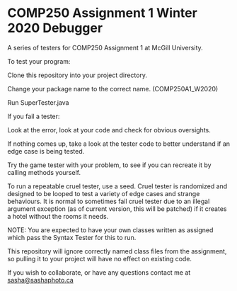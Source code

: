 # COMP250 Assignment 1 Winter 2020 Debugger
A series of testers for COMP250 Assignment 1 at McGill University.

To test your program:

Clone this repository into your project directory.

Change your package name to the correct name. (COMP250A1_W2020)

Run SuperTester.java

If you fail a tester:

Look at the error, look at your code and check for obvious oversights.

If nothing comes up, take a look at the tester code to better understand if an edge case is being tested.

Try the game tester with your problem, to see if you can recreate it by calling methods yourself.

To run a repeatable cruel tester, use a seed. Cruel tester is randomized and designed to be looped to test a variety of edge cases and strange behaviours. It is normal to sometimes fail cruel tester due to an illegal argument exception (as of current version, this will be patched) if it creates a hotel without the rooms it needs.



NOTE:
You are expected to have your own classes written as assigned which pass the Syntax Tester for this to run.

This repository will ignore correctly named class files from the assignment, so pulling it to your project will have no effect on existing code.

If you wish to collaborate, or have any questions contact me at sasha@sashaphoto.ca
